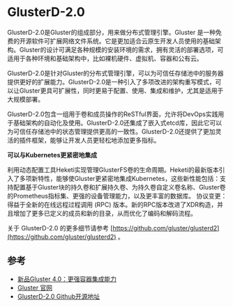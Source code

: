# GlusterD-2.0

GlusterD-2.0是Gluster的组成部分，用来做分布式管理引擎。Gluster 是一种免费的开源软件可扩展网络文件系统。它是更加适合云原生开发人员使用的基础架构。Gluster的设计可满足各种规模的安装环境的需求，拥有灵活的部署选项，可适用于各种环境和基础架构中，比如裸机硬件、虚拟机、容器和公有云。

GlusterD-2.0是针对Gluster的分布式管理引擎，可以为可信任存储池中的服务器提供更好的扩展能力。GlusterD-2.0是一种引入了多项改进的架构重写模式，可以让Gluster更具可扩展性，同时更易于配置、使用、集成和维护，尤其是适用于大规模部署。

GlusterD-2.0包含一组用于卷和成员操作的ReSTful界面，允许将DevOps实践用于基础架构的自动化及使用。GlusterD-2.0还集成了嵌入式etcd库，因此它可以为可信任存储池中的状态管理提供更高的一致性。GlusterD-2.0还提供了更加灵活的插件框架，能够让开发人员更轻松地添加更多指标。

**可以与Kubernetes更紧密地集成**

利用动态配置工具Heketi实现管理GlusterFS卷的生命周期。Heketi的最新版本引入了多项新特性，能够使Gluster更紧密地集成Kubernetes，这些新性能包括：支持配置基于Gluster块的持久卷和扩展持久卷、为持久卷自定义卷名称、Gluster卷的Prometheus指标集、更强的设备管理能力，以及更丰富的数据库。 协议变更：得益于全新的在线远程过程调用 \(RPC\) 版本。新的RPC版本改进了XDR构造，并且增加了更多已定义的成员和新的目录，从而优化了编码和解码流程。

关于 GlusterD-2.0 的更多细节请参考 [https://github.com/gluster/glusterd2](https://github.com/gluster/glusterd2) 。

## 参考

* [新品Gluster 4.0：更强容器集成能力](https://mp.weixin.qq.com/s/eHAz6keGC7CC1yVYpzBVnA)
* [Gluster 官网](https://www.gluster.org/)
* [GlusterD-2.0 Github开源地址](https://github.com/gluster/glusterd2)

